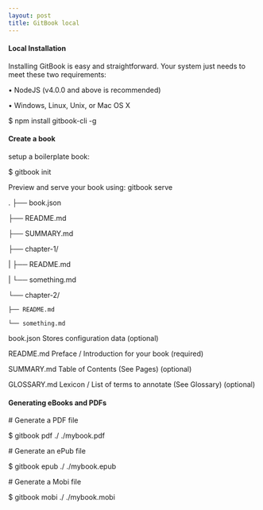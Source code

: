 ```yaml
---
layout: post
title: GitBook local
---
```


#### Local Installation
Installing GitBook is easy and straightforward. Your system just needs to meet these two requirements:

• NodeJS (v4.0.0 and above is recommended)

• Windows, Linux, Unix, or Mac OS X

$ npm install gitbook-cli -g

#### Create a book
setup a boilerplate book:

$ gitbook init

Preview and serve your book using:
gitbook serve

.
├── book.json

├── README.md

├── SUMMARY.md

├── chapter-1/

|   ├── README.md

|   └── something.md

└── chapter-2/

    ├── README.md
    
    └── something.md
    

 book.json  Stores configuration data (optional) 
 
 README.md  Preface / Introduction for your book (required) 
 
 SUMMARY.md  Table of Contents (See Pages) (optional) 
 
 GLOSSARY.md  Lexicon / List of terms to annotate (See Glossary) (optional) 
 

#### Generating eBooks and PDFs

\# Generate a PDF file

$ gitbook pdf ./ ./mybook.pdf

\# Generate an ePub file

$ gitbook epub ./ ./mybook.epub

\# Generate a Mobi file

$ gitbook mobi ./ ./mybook.mobi
